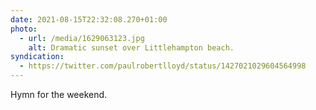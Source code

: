 ```yaml
---
date: 2021-08-15T22:32:08.270+01:00
photo:
  - url: /media/1629063123.jpg
    alt: Dramatic sunset over Littlehampton beach.
syndication:
  - https://twitter.com/paulrobertlloyd/status/1427021029604564998
---
```

Hymn for the weekend.
